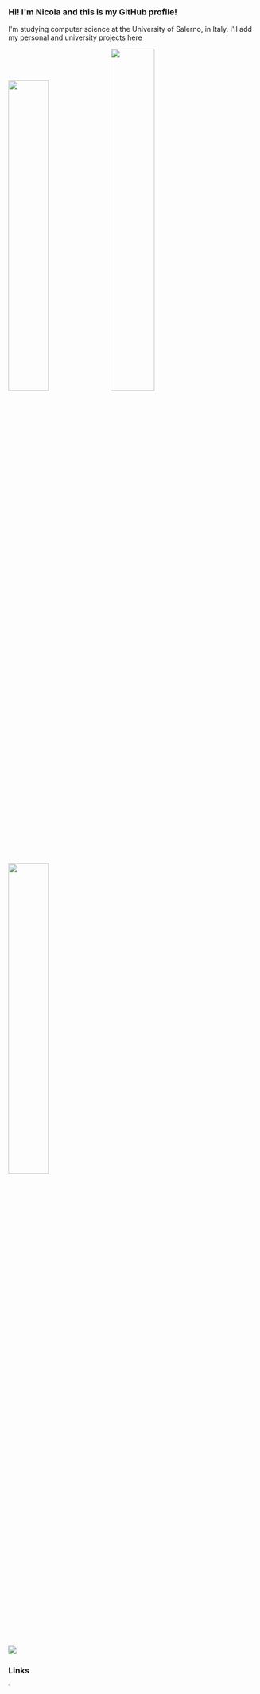 ### Hi! I'm Nicola and this is my GitHub profile!
I'm studying computer science at the University of Salerno, in Italy. I'll add my personal and university projects here

<img src="https://github-readme-stats-one-wheat.vercel.app/api?username=nf0101&show_icons=true&theme=gotham" width="40%"></img> <img src="https://github-readme-streak-stats.herokuapp.com/?user=nf0101&theme=gotham" width="42%"></img> <img src="https://github-readme-stats-nf0101.vercel.app/api/top-langs/?username=nf0101&hide=swift,kotlin,objective-c&layout=compact&theme=gotham" width="40%"></img> 

![](https://komarev.com/ghpvc/?username=nf0101&color=blue)
### Links
<a href="https://www.linkedin.com/in/nicola-frugieri-7237561b8/"> <img src="https://github.com/gauravghongde/social-icons/blob/master/SVG/White/LinkedIN_white.svg" width="3%"> </img> <a/>
